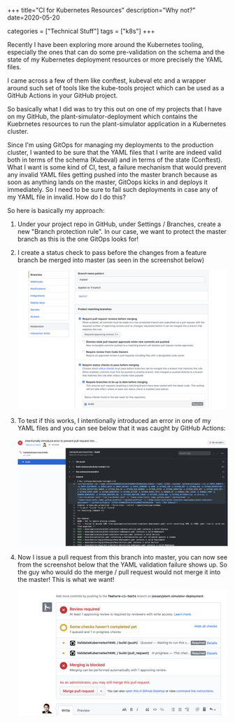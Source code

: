 +++
title="CI for Kubernetes Resources"
description="Why not?"
date=2020-05-20

categories = ["Technical Stuff"]
tags = ["k8s"]
+++


Recently I have been exploring more around the Kubernetes tooling, especially the ones that can do some pre-validation on the schema and the state of my 
Kubernetes deployment resources or more precisely the YAML files.

I came across a few of them like conftest, kubeval etc and a wrapper around such set of tools like the kube-tools project which can be used as a GitHub 
Actions in your GitHub project.

So basically what I did was to try this out on one of my projects that I have on my GitHub, the plant-simulator-deployment which contains the Kuebrnetes 
resources to run the plant-simulator application in a Kubernetes cluster.

Since I'm using GitOps for managing my deployments to the production cluster, I wanted to be sure that the YAML files that I write are indeed valid both in 
terms of the schema (Kubeval) and in terms of the state (Conftest). What I want is some kind of CI, test, a failure mechanism that would prevent any 
invalid YAML files getting pushed into the master branch because as soon as anything lands on the master, GitOops kicks in and deploys it immediately. So I 
need to be sure to fail such deployments in case any of my YAML file in invalid. How do I do this?

So here is basically my approach:

1. Under your project repo in GitHub, under Settings / Branches, create a new "Branch protection rule". In our case, we want to protect the master branch as 
   this is the one GitOps looks for!

2. I create a status check to pass before the changes from a feature branch be merged into master (as seen in the screenshot below)
   
   ![k8s ci 1](/images/k8s-ci-1.jpg)

3. To test if this works, I intentionally introduced an error in one of my YAML files and you can see below that it was caught by GitHub Actions:

   ![k8s ci 2](/images/k8s-ci-2.jpg)
   
4. Now I issue a pull request from this branch into master, you can now see from the screenshot below that the YAML validation failure shows up. So the 
   guy who would do the merge / pull request would not merge it into the master! This is what we want!

   ![k8s ci 3](/images/k8s-ci-3.jpg)
